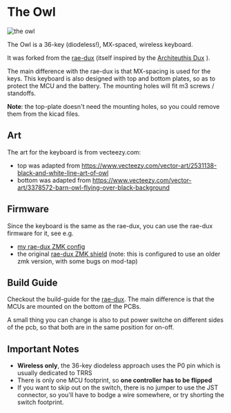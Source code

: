 # The Owl

![the owl](images/owl_cover.jpg)

The Owl is a 36-key (diodeless!), MX-spaced, wireless keyboard.

It was forked from the [rae-dux](https://github.com/andrewjrae/rae-dux) (itself inspired by the [Architeuthis Dux](https://github.com/tapioki/cephalopoda/tree/main/Architeuthis%20dux) ).

The main difference with the rae-dux is that MX-spacing is used for the keys. This keyboard is also designed with top and bottom plates, so as to protect the MCU and the battery. The mounting holes will fit m3 screws / standoffs.

**Note**: the top-plate doesn't need the mounting holes, so you could remove them from the kicad files.

## Art

The art for the keyboard is from vecteezy.com:
 - top was adapted from https://www.vecteezy.com/vector-art/2531138-black-and-white-line-art-of-owl
 - bottom was adapted from https://www.vecteezy.com/vector-art/3378572-barn-owl-flying-over-black-background

## Firmware

Since the keyboard is the same as the rae-dux, you can use the rae-dux firmware for it, see e.g.
- [my rae-dux ZMK config](https://github.com/sapristi/zmk-config-rae-dux)
- the original [rae-dux ZMK shield](https://github.com/andrewjrae/zmk-config/tree/development/config/boards/shields/rae_dux) (note: this is configured to use an older zmk version, with some bugs on mod-tap)

## Build Guide

Checkout the build-guide for the [rae-dux](./build_guide/index.md). The main difference is that the MCUs are mounted on the bottom of the PCBs.

A small thing you can change is also to put power switche on different sides of the pcb, so that both are in the same position for on-off.

## Important Notes
- **Wireless only**, the 36-key diodeless approach uses the P0 pin which is usually dedicated to TRRS
- There is only one MCU footprint, so **one controller has to be flipped**
- If you want to skip out on the switch, there is no jumper to use the JST
  connector, so you'll have to bodge a wire somewhere, or try shorting the
  switch footprint.
